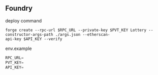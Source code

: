 ## Foundry

deploy command

```shell
forge create --rpc-url $RPC_URL --private-key $PVT_KEY Lottery --constructor-args-path ./args.json --etherscan-
api-key $API_KEY --verify
```

env.example

```javascript
RPC_URL=
PVT_KEY=
API_KEY=
```
